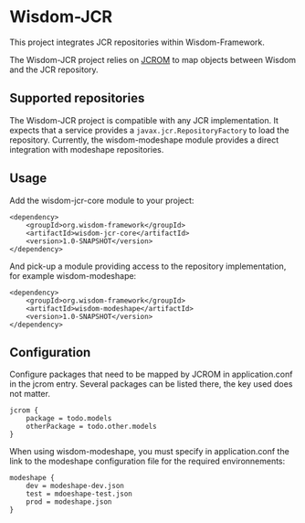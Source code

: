 # Wisdom-JCR

This project integrates JCR repositories within Wisdom-Framework.

The Wisdom-JCR project relies on [JCROM](https://code.google.com/p/jcrom/) to map objects between Wisdom and the JCR repository.

## Supported repositories

The Wisdom-JCR project is compatible with any JCR implementation. It expects that a service provides a `javax.jcr.RepositoryFactory` to load the repository.
Currently, the wisdom-modeshape module provides a direct integration with modeshape repositories.

## Usage

Add the wisdom-jcr-core module to your project:
````
<dependency>
    <groupId>org.wisdom-framework</groupId>
    <artifactId>wisdom-jcr-core</artifactId>
    <version>1.0-SNAPSHOT</version>
</dependency>
````

And pick-up a module providing access to the repository implementation, for example wisdom-modeshape:
````
<dependency>
    <groupId>org.wisdom-framework</groupId>
    <artifactId>wisdom-modeshape</artifactId>
    <version>1.0-SNAPSHOT</version>
</dependency>
````

## Configuration

Configure packages that need to be mapped by JCROM in application.conf in the jcrom entry. Several packages can be listed there, the key used does not matter.

```
jcrom {
    package = todo.models
    otherPackage = todo.other.models
}
```

When using wisdom-modeshape, you must specify in application.conf the link to the modeshape configuration file for the required environnements:
```
modeshape {
    dev = modeshape-dev.json
    test = mdoeshape-test.json
    prod = modeshape.json
}
```
